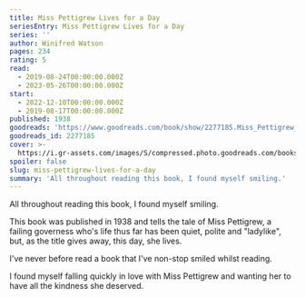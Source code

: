 ```yaml
---
title: Miss Pettigrew Lives for a Day
seriesEntry: Miss Pettigrew Lives for a Day
series: ''
author: Winifred Watson
pages: 234
rating: 5
read:
  - 2019-08-24T00:00:00.000Z
  - 2023-05-26T00:00:00.000Z
start:
  - 2022-12-10T00:00:00.000Z
  - 2019-08-17T00:00:00.000Z
published: 1938
goodreads: 'https://www.goodreads.com/book/show/2277185.Miss_Pettigrew_Lives_for_a_Day'
goodreads_id: 2277185
cover: >-
  https://i.gr-assets.com/images/S/compressed.photo.goodreads.com/books/1345819570l/2277185._SX50_.jpg
spoiler: false
slug: miss-pettigrew-lives-for-a-day
summary: 'All throughout reading this book, I found myself smiling.'
---
```

All throughout reading this book, I found myself smiling.

This book was published in 1938 and tells the tale of Miss Pettigrew, a failing governess who's life thus far has been quiet, polite and "ladylike", but, as the title gives away, this day, she lives.

I've never before read a book that I've non-stop smiled whilst reading. 

I found myself falling quickly in love with Miss Pettigrew and wanting her to have all the kindness she deserved.

